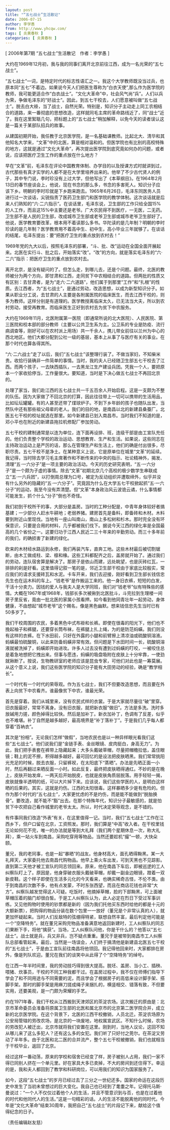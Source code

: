```yaml
---
layout: post
title: "“五七战士”生活散记"
date: 2006-07-15
author: 李学愚
from: http://www.yhcqw.com/
tags: [ 炎黄春秋 ]
categories: [ 炎黄春秋 ]
---
```



[ 2006年第7期 “五七战士”生活散记　作者：李学愚 ]

大约在1969年12月初，我与我的同事们离开北京前往江西，成为一名光荣的“五七战士”。


“五七战士”一词，是特定时代的标志性语汇之一。我这个大学教师既没当过兵，也原本同“五七”不着边。如果说今天人们把医生尊称为“白衣天使”,那么作为医学院的教师，我可能更适合作“白衣战士”。“文化大革命”中，社会风气尚“兵”。人们以兵为荣，争做毛泽东的“好战士”。因此，到五七干校去，人们愿意被叫做“五七战士”。脱去白大褂，当了战士，自然光荣。特别是，知识分子主动走上同工农相结合的道路，来一番彻底的思想改造，这样就同毛主席的革命路线近了，同“战士”近了。我在这里絮聒几句，把标题上的“五七战士”稍加解释，以免今天的读者误认这是一篇关于某部队招兵的故事。


从建国初期开始，我任教于北京医学院，是一名基础课教师。比起北大、清华和其他知名大学来，“文革”中的北医，算是相对温和的。但医学院也有比别的高校特殊的地方，这就是通过“文化大革命”，再次提出医学院到底究竟如何办的问题，或者说，应该把医疗卫生工作的重点放在什么地方？


早在“文革”前，毛泽东在评论中国教育体制、办学目的以及授课方式时就讲到过，古代那些有真才实学的人都不是在大学里培养出来的。他举了不少古代贤人的例子，其中专门说，李时珍没有上过大学，但他写出了《本草纲目》。在1964年2月13日的春节座谈会上，他说，现在书念的那么多，书念的多害死人。知识分子应该下乡。明朝的李时珍就是下乡跑来跑去。1965年6月26日，毛泽东同医务人员进行过一次谈话，尖锐指责了医药卫生部门和医学院的教学体制。这次谈话就是后来人们熟知的“六·二六指示”。在谈话里，毛泽东说，卫生部的工作只给全国15%的人工作，而且这15%中主要还是老爷。广大农民得不到医疗，一无医，二无药。卫生部不是人民的卫生部，改成城市卫生部或老爷卫生部或城市老爷卫生部好了。他说，医学教育要改革，根本用不着读那么多书。华陀读的是几年制？明朝的李时珍读的是几年制？医学教育用不着高中生、初中生，高小毕业三年就够了。在谈话的结尾，毛泽东提出：要“把医疗卫生的重点放到农村去！”


1969年党的九大以后，按照毛泽东的部署，“斗、批、改”运动在全国全面开展起来。北医在实行斗、批之后，开始落实“改”。“改”的方向，就是落实毛泽东的“六·二六”指示：把医疗卫生的重点放到农村去。


离开北京，是没有疑问的了。但怎么走，到哪儿去，还是个问题。最终，北医的教师被分为两个方向，即甘肃和江西，走同贫下中农相结合的道路。但两批的性质又有区别：去甘肃者，是为“走六·二六道路”，他们属于到那里“工作”和“扎根”的性质。去江西者，为“五七战士”，是通过劳动，改造思想，以成为新型知识分子。如果从职业分工说，去甘肃的人主要是各附属医院的临床医生，而去江西干校的，则多为教师。这样分别是有道理的。医学教授离临床太久，已无法当大夫，所以到农村劳动，接受再教育。而临床医生正好到农村去为贫下中农服务。


大约在1969年11月，北医附属第一医院（即通常所说的北大医院）、人民医院、第三医院和校本部的部分教师（主要以公共卫生系为主。公卫系的专业是防疫、流行病调查等，刚好可以在农村派上用场）共一千余人，携儿带女前往以兰州为中心的西北地区。他们大都分配到公社一级的基层，基本上从事了与医疗有关的事业。在那个时代也算各得其所。


“六·二六战士”走了以后，我们“五七战士”该整理行装了。不做当家妇，不知柴米贵。收拾行装确非一件简单的事情。当时，我的夫人已经随卫生部五七干校去了江西。而两个孩子，一去陕西插队，一去黑龙江生产建设兵团。凭我一个人，要把原本一个家收拾停当，工作量很大。要知道，当时是下决心做五七战士不再回北京的。


处理了家当，我们赴江西的五七战士共一千五百余人开始启程。这是一支颇为不整的队伍。因为大家做了不回北京的打算，因此往往带上一切可以携带的生活用品，比如坛坛罐罐。有的人甚至还带了煤球炉子。不到下乡年龄的孩子也随队出发，当然队中还有那些祖父母辈的老人。我们的目的地，是南昌以北的新建县桑蚕厂。北医五七干校的校址就选在那里。如今新建县已划入南昌市。当时我们不知道的是，邓小平也在附近的新建县拖拉机修配厂参加劳动。


五七干校的建制通常是以连为单位，连下面再设排、班，连级干部是由工宣队充任的。他们负责整个学校的政治运动、思想教育、生产和生活。如果说，这些同志在主持政治运动上是严厉的话，那么在管理生产和生活上，他们的确是付出很多，尽职尽责。五七干校不是净土。在某种意义上说，它是原单位在城里“文革”的延续。我记得，当时除去学习毛主席著作和不断传来的中央的指示、社论精神外，揭发、清理“五·一六分子”是一项主要的政治活动。今天的历史研究表明，“五·一六分子”是一个颇为子虚的事情。除去“文革”初期北京几个高校的极少数学生串联成立“五·一六兵团”，以打倒周总理为口号，被定为反动组织并遭取缔外，似乎并没有什么另外的隐藏的“五·一六分子”。究竟因为什么在大学五七干校掀起抓“五·一六分子”的运动，我至今没有弄清楚。但“文革”本身政治风云波诡云谲，什么事情都可能发生，抓个什么“分子”倒也不奇怪。


我们初到干校所干的事，大部分是盖房。当时的工种分配是，中青年身体较好者搞基建；一少部分人赶水牛耕地；老弱养猪。建房首先是备料，即备砖和木材。木料要到附近山里现伐。当地有一座山叫南山，南山上多松树和杉木。那时完全没有环保意识，只要是合用的材料，几乎都被我们伐下。据说今天江西的绿化率是全国最高的几个省份之一。这要归功于江西人民近二三十年来的辛勤劳动。而三十多年前的我们，的确损害了新建的绿化。


砍来的木材经水路运到永修，我们再装汽车，直奔工地。这些木材最后被切割锯断，由木工做成柱、梁、檩和椽。这些工料都配齐之后，盖房就开始了。通过我们的劳动，连队宿舍算是解决了。那房子是依山而建，远处眺望，也是灰砖红瓦，一排排的刹是好看。这里值得记叙一笔的是，邻近卫生部干校由于家底比较殷实，常应我们的请求支援砖瓦和水泥。卡车开来，我们去迎接，刚好看到卫生部长钱信忠先生也在运木料的车上。“钱老爷”是作搬运工来的。他一身旧衣裤，短短的白发，干活十分卖力。因钱的爱人与我夫人是大学同班，我们对“钱老爷”似有特殊些的感情。大概在1967年或1968年，钱部长多次被揪到北医批斗，斗完拉到生理楼一间房子里反省，竟由一批北医的家属小孩看押。如今看到他同青壮年一起劳动，身体健康，不由想起“城市老爷”这个赐名，像是黑色幽默。想来钱信忠先生当时已有50多岁了。


我们干校周围的农民，多着黑色中式布褂和长裤。即使在很毒的阳光下，他们也不挽起袖子和裤腿，还要穿长筒布袜，在裤腿上扎上绳，为的是防范蚂蟥。我们则没有这样的衣裤。在下水田前，只好在外露的小腿和前臂擦上清凉油或硫酸铜溶液。蚂蟥最怕硫酸铜，以此来防备蚂蟥非常有效。但问题是下水田时间一长，硫酸铜溶液就被洗掉了，蚂蟥即开始进攻。许多人过去没有遭到过蚂蟥的叮咬，一被咬住总是着急地想把它拽出来。但事与愿违，蚂蟥的吸盘吸附在皮肤上十分牢靠，一使劲就揪断了。按说，生物教研室的老师应该是昆虫专家，可他们对此也是一筹莫展。从这个意义上说，我们这些医学院的知识分子能有大田劳动的经验，确是“教学相长”。

一个时代有一个时代的荣辱观。作为五七战士，我们不但要改造思想，而且要在外表上向贫下中农看齐。谁最像贫下中农，谁最光荣。


首先是穿着。我们从城里来，没有农民式样的衣裳。于是大家就尽量往“破”里穿。旧衣服最好，常常不离身。没有旧衣服，就把新衣服“做旧”。方法是多洗。洗时多放碱用力搓，颜色掉得比较快。然后是加补丁。新衣加补丁，色调有了反差，似乎也不难堪。补丁自然是越多越好，最高境界是“补丁落补丁”。于是我们几乎每人都穿着“百衲衣”。


其次是“扮相”。无论我们怎样“做假”，当地农民也是以一种异样眼光看我们这些“五七战士”。他们说我们是“金链手表、金丝眼镜、皮肉挺白，身高无力”。为此，我们把手表套在裤带上隐藏起来；大多头戴破草帽，尽量把帽檐拉低，盖住眼镜；鞋上的泥不擦，积得越多越好。最可回忆的是设法把皮肤晒黑。我们常常挑阳光充足的时候，脱去衣服，只留裤衩，在太阳底下“蒸晒”。办法是先晒正面一小时，然后再翻过来晒反面一小时。如此反复，最终把皮肤晒得通红。不妙的是在晚上，皮肤开始发痒，一两天后开始脱皮，也就是皮肤角质层脱落。用手轻轻一揭，皮肤就像半透明的纸，可以大片掉下来。应该说，我们这些学医的人，是明白这样晒的后果的。其实，这就是灼伤。江西的太阳很毒。这样暴晒多少是有危险的。但作为那个时代的“五七战士”，大家更忧虑的不是灼伤，而是能不能做到“脱胎换骨”。要改造，就不能不“豁”出去。在那个特殊年代，知识分子最敏感的，就是怕贫下中农把自己看作城里的老爷太太。所以，时代决定荣辱观念，是不错的。


有件事同我们改造“外表”有关，在这里值得一记。当时，我们“五七战士”工作在江西乡下，但户口留在北京，工资照发。那时，我们算是“中高”收入者。在干校里钱无论如何花不完，唯一的办法就是等到大礼拜（我们两个星期休息一次，称大礼拜），乘一站火车到南昌，采购吃穿用等物品，当然还要趁机“撮”一顿，大快朵颐。


董兄，我的老同事，也是一起“暴晒”的战友。他身材高大，面孔晒得黝黑。某一大礼拜天，大家委托他去南昌代购物品。他早上乘火车出发，可到天黑也不见踪影。直到第二天他才被工宣队的同志领回来。原来，他在南昌下车后，即被巡逻的工人纠察队盯上了。原因是，他身穿破衣服头戴破草帽，却戴一副金边眼镜，蹬着一双新皮鞋。这个样子即使在生活多元化的今天看来，也确实稀奇古怪，不伦不类。由于到南昌的次数不多，他有点发蒙，不时东张西望，而且在商店花钱也非常“大方”。纠察队越发觉得这人可疑。吃饭时，他摘掉草帽，脸的下部黝黑，可上面被草帽压着的脑门却很白皙。于是工人纠察队认为，此人必定在烈日下受过军事训练。又见他购物时使用的钞票都是新的（因为我们托他买东西时给他的都是十元的大额新票），把购得的物品分装在数个包里一一放好（董兄是个非常认真的人），就更加怀疑起来。当时人们反敌特的弦绷得特紧，联想自然丰富，最后判定他可能是一个“空降特务”。就在董兄采购完物品准备满意地返回新建时，工人纠察队的同志们果断下手，将他“擒获”。当场，工人纠察队问他，你是干什么的？他答以“五七战士”。战士就是兵，兵又非兵，岂不疑点重重。董兄于是被带到南昌市工人纠察队总部看管起来。最后，当然是一场误会，人们终于搞清他是新建县北医五七干校的“五七战士”，于是由工宣队前往南昌将他领回。我记得他回来时，大家都排在房外，像是列队欢迎。董兄在我们的谈笑中从此得了个“空降特务”的绰号。


在江西一年半时间里，我的劳动技巧得到很大提高。脱坯、盖房、当小工、插秧、喂猪、炊事员，干校的不同工种我都干过。在盖房过程中，我不仅在师傅们指导下学会了和不同用途与不同需要的泥，而且学会了根据房子的高低来设计脚手架、搭脚手架。那时的脚手架是用麻刀搓成绳子来捆扎的，横竖相交、错落有致，不但要实用，还要美观，是一门颇为荣耀的手艺。


约在1971年春，我们干校从江西搬到天津郊区的茶淀农场。这次搬迁的原由是：北京市革命委员会准备将原属卫生部的北医和属北京市的北京第二医学院合并，成立新的北京医学院。在这个背景下，北医的江西干校撤销，人员北迁。茶淀农场原为公安局管辖的劳改农场，是北京的一块废地，地权属宣武区。不知什么时候，农场的劳改犯人被迁出，北京市就将我们安置在这里。刚到时，当地人议论，这回不知从哪儿来了这么多犯人？还有这么多的女犯。我们听了只好付之莞尔。在茶淀又劳动了半年多。由于北医和北二医的合并流产，整个五七干校被撤销，我们也就相当于干校毕业，返回了北京。


经过这样一番动荡，原来的学校和宿舍已经变了样，房子被别人占用，我们一家不得已同别人挤在一个单元里。好在家具大多已卖掉，不大的房间到还住得下。幸运的是，我和夫人都回到了教学和科研岗位，可以用我们的知识为国家服务了。


如今，这段“五七战士”的岁月已经过去了三分之一世纪还多。国家的命运在这段历史中发生了当初未曾想过的巨大变化。我自己也已经到了耄耋之年。记得托马斯·曼说过：“一个人不仅仅过着他个人的生活，并且不管意识到与否，也是在过着他的时代和他同代人的生活。”这是一句精彩的话。人的生活不能脱离他的同时代。今年是“文化大革命”结束30周年，我把自己“五七战士”的片段记下来，献给这个值得纪念的日子。

（责任编辑赵友慈）


